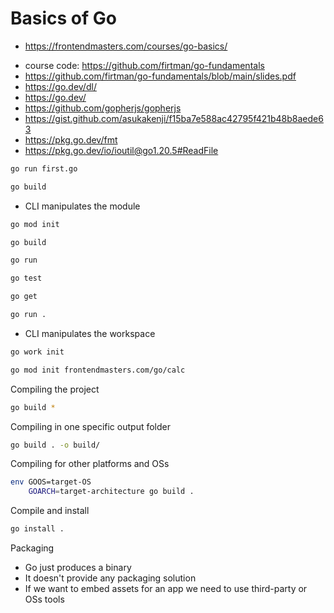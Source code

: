 # Basics of Go

- <https://frontendmasters.com/courses/go-basics/>

* course code: <https://github.com/firtman/go-fundamentals>
* <https://github.com/firtman/go-fundamentals/blob/main/slides.pdf>
* <https://go.dev/dl/>
* <https://go.dev/>
* <https://github.com/gopherjs/gopherjs>
* <https://gist.github.com/asukakenji/f15ba7e588ac42795f421b48b8aede63>
* <https://pkg.go.dev/fmt>
* <https://pkg.go.dev/io/ioutil@go1.20.5#ReadFile>

```bash
go run first.go
```

```bash
go build
```

- CLI manipulates the module

```bash
go mod init

go build

go run

go test

go get
```

```bash
go run .
```

- CLI manipulates the workspace

```bash
go work init
```

```bash
go mod init frontendmasters.com/go/calc
```

Compiling the project

```bash
go build *
```

Compiling in one specific output folder

```bash
go build . -o build/
```

Compiling for other platforms and OSs

```bash
env GOOS=target-OS
    GOARCH=target-architecture go build .
```

Compile and install

```bash
go install .
```

Packaging
* Go just produces a binary
* It doesn't provide any packaging solution
* If we want to embed assets for an app we need to use third-party or OSs tools
